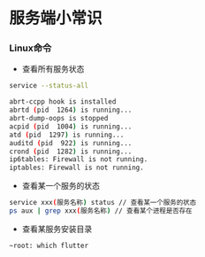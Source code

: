 # 服务端小常识

### Linux命令

- 查看所有服务状态

```sh
service --status-all

abrt-ccpp hook is installed
abrtd (pid  1264) is running...
abrt-dump-oops is stopped
acpid (pid  1004) is running...
atd (pid  1297) is running...
auditd (pid  922) is running...
crond (pid  1282) is running...
ip6tables: Firewall is not running.
iptables: Firewall is not running.

```

- 查看某一个服务的状态

```sh
service xxx(服务名称) status // 查看某一个服务的状态
ps aux | grep xxx(服务名称) // 查看某个进程是否存在
```

- 查看某服务安装目录

```sh
~root: which flutter
```